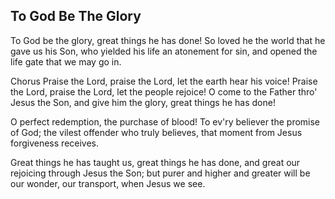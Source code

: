 ## To God Be The Glory

To God be the glory, great things he has done!
So loved he the world that he gave us his Son,
who yielded his life an atonement for sin,
and opened the life gate that we may go in.

Chorus
Praise the Lord, praise the Lord,
let the earth hear his voice!
Praise the Lord, praise the Lord,
let the people rejoice!
O come to the Father thro' Jesus the Son,
and give him the glory, great things he has done!

O perfect redemption, the purchase of blood!
To ev'ry believer the promise of God;
the vilest offender who truly believes,
that moment from Jesus forgiveness receives.

Great things he has taught us, great things he has done,
and great our rejoicing through Jesus the Son;
but purer and higher and greater will be
our wonder, our transport, when Jesus we see.